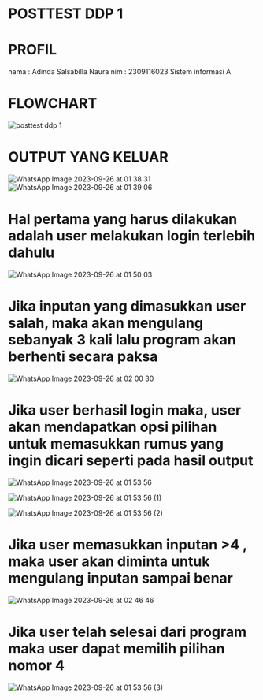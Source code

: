 # POSTTEST DDP 1
# PROFIL
nama : Adinda Salsabilla Naura
nim : 2309116023
Sistem informasi A

# FLOWCHART
![posttest ddp 1](https://github.com/salsabllanr/DDP/assets/144398756/46da181a-015c-4b4b-84c3-840311cda24b)

# OUTPUT YANG KELUAR
![WhatsApp Image 2023-09-26 at 01 38 31](https://github.com/salsabllanr/DDP/assets/144398756/00d999fb-09ae-46c4-8386-b8e4aa25eea3)
![WhatsApp Image 2023-09-26 at 01 39 06](https://github.com/salsabllanr/DDP/assets/144398756/2f242a23-d401-4d36-941d-eb5e15157119)

# Hal pertama yang harus dilakukan adalah user melakukan login terlebih dahulu

![WhatsApp Image 2023-09-26 at 01 50 03](https://github.com/salsabllanr/DDP/assets/144398756/e52a0e60-1d50-4050-bb46-7c499c8cb713)

# Jika inputan yang dimasukkan user salah, maka akan mengulang sebanyak 3 kali lalu program akan berhenti secara paksa
![WhatsApp Image 2023-09-26 at 02 00 30](https://github.com/salsabllanr/DDP/assets/144398756/d942d337-0b89-4a35-be64-b2381645c729)

# Jika user berhasil login maka, user akan mendapatkan opsi pilihan untuk memasukkan rumus yang ingin dicari seperti pada hasil output

![WhatsApp Image 2023-09-26 at 01 53 56](https://github.com/salsabllanr/DDP/assets/144398756/50fb8dac-e25a-4eca-991e-3fcbaa805028)

![WhatsApp Image 2023-09-26 at 01 53 56 (1)](https://github.com/salsabllanr/DDP/assets/144398756/0c891168-2163-4207-8f7b-f4e9e65fc139)

![WhatsApp Image 2023-09-26 at 01 53 56 (2)](https://github.com/salsabllanr/DDP/assets/144398756/07a31ede-33e8-43a3-8c2c-94f7157f79fd)

# Jika user memasukkan inputan >4 , maka user akan diminta untuk mengulang inputan sampai benar
![WhatsApp Image 2023-09-26 at 02 46 46](https://github.com/salsabllanr/DDP/assets/144398756/b793fbe7-fe03-4c96-a7b3-ef9bae5f38a3)

# Jika user telah selesai dari program maka user dapat memilih pilihan nomor 4
![WhatsApp Image 2023-09-26 at 01 53 56 (3)](https://github.com/salsabllanr/DDP/assets/144398756/4bd2eb4b-ae22-403c-b2f1-14adab5ebdcd)

